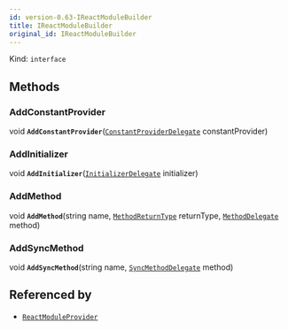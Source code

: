 ```yaml
---
id: version-0.63-IReactModuleBuilder
title: IReactModuleBuilder
original_id: IReactModuleBuilder
---
```


Kind: `interface`





## Methods
### AddConstantProvider
void **`AddConstantProvider`**([`ConstantProviderDelegate`](ConstantProviderDelegate) constantProvider)



### AddInitializer
void **`AddInitializer`**([`InitializerDelegate`](InitializerDelegate) initializer)



### AddMethod
void **`AddMethod`**(string name, [`MethodReturnType`](MethodReturnType) returnType, [`MethodDelegate`](MethodDelegate) method)



### AddSyncMethod
void **`AddSyncMethod`**(string name, [`SyncMethodDelegate`](SyncMethodDelegate) method)






## Referenced by
- [`ReactModuleProvider`](ReactModuleProvider)
